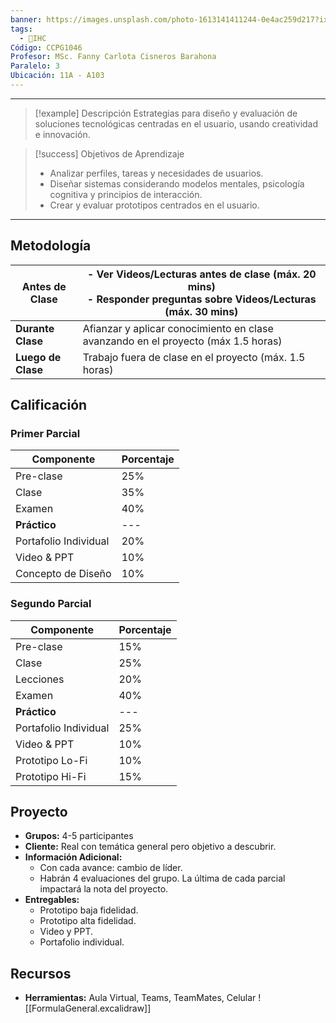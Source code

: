 ```yaml
---
banner: https://images.unsplash.com/photo-1613141411244-0e4ac259d217?ixlib=rb-4.1.0&q=85&fm=jpg&crop=entropy&cs=srgb&w=4800
tags:
  - 🎨IHC
Código: CCPG1046
Profesor: MSc. Fanny Carlota Cisneros Barahona
Paralelo: 3
Ubicación: 11A - A103
---
```

---
>[!example] Descripción
Estrategias para diseño y evaluación de soluciones tecnológicas centradas en el usuario, usando creatividad e innovación.

> [!success] Objetivos de Aprendizaje
> - Analizar perfiles, tareas y necesidades de usuarios.
> - Diseñar sistemas considerando modelos mentales, psicología cognitiva y principios de interacción.
> - Crear y evaluar prototipos centrados en el usuario.

---

## Metodología
| **Antes de Clase** | - Ver Videos/Lecturas antes de clase (máx. 20 mins)<br>- Responder preguntas sobre Videos/Lecturas (máx. 30 mins) |
| ------------------ | ----------------------------------------------------------------------------------------------------------------- |
| **Durante Clase**  | Afianzar y aplicar conocimiento en clase avanzando en el proyecto (máx 1.5 horas)                                 |
| **Luego de Clase** | Trabajo fuera de clase en el proyecto (máx. 1.5 horas)                                                            |

## Calificación
### Primer Parcial
| **Componente**        | **Porcentaje** |
| --------------------- | -------------- |
| Pre-clase             | 25%            |
| Clase                 | 35%            |
| Examen                | 40%            |
| **Práctico**          | ---            |
| Portafolio Individual | 20%            |
| Video & PPT           | 10%            |
| Concepto de Diseño    | 10%            |
### Segundo Parcial
| **Componente**        | **Porcentaje** |
| --------------------- | -------------- |
| Pre-clase             | 15%            |
| Clase                 | 25%            |
| Lecciones             | 20%            |
| Examen                | 40%            |
| **Práctico**          | ---            |
| Portafolio Individual | 25%            |
| Video & PPT           | 10%            |
| Prototipo Lo-Fi       | 10%            |
| Prototipo Hi-Fi       | 15%            |

## Proyecto
- **Grupos:** 4-5 participantes
- **Cliente:** Real con temática general pero objetivo a descubrir.
- **Información Adicional:**
	- Con cada avance: cambio de líder.
	- Habrán 4 evaluaciones del grupo. La última de cada parcial impactará la nota del proyecto.
- **Entregables:**
  - Prototipo baja fidelidad.
  - Prototipo alta fidelidad.
  - Video y PPT.
  - Portafolio individual.

## Recursos
- **Herramientas:** Aula Virtual, Teams, TeamMates, Celular
![[FormulaGeneral.excalidraw]]